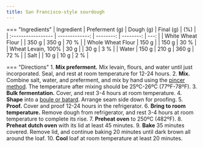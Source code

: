 ```yaml
---
title: San Francisco-style sourdough
---
```

=== "Ingredients"
    | Ingredient         | Preferment (g) | Dough (g) | Final (g) |  (%) |
    | :----------------- | -------------: | --------: | --------: | ---: |
    | White Wheat Flour  |                |     350 g |     350 g | 70 % |
    | Whole Wheat Flour  |          150 g |           |     150 g | 30 % |
    | Wheat Levain, 100% |           30 g |           |      30 g |  3 % |
    | Water              |          150 g |     210 g |     360 g | 72 % |
    | Salt               |                |      10 g |      10 g |  2 % |

=== "Directions"
    1. **Mix preferment.** Mix levain, flours, and water until just incorporated. Seal, and rest at room temperature for 12-24 hours.
    2. **Mix.** Combine salt, water, and preferment, and mix by hand using the [pincer method](https://www.youtube.com/watch?v=HoY7CPw0E1s). The temperature after mixing should be 25ºC-26ºC (77ºF-78ºF).
    3. **Bulk fermentation.** Cover, and rest 3-4 hours at room temperature.
    4. **Shape** into a [boule or batard](https://www.thefreshloaf.com/handbook/shaping). Arrange seam side down for proofing.
    5. **Proof.** Cover and proof 12-24 hours in the refrigerator.
    6. **Bring to room temperature.** Remove dough from refrigerator, and rest 3-4 hours at room temperature to complete its rise.
    7. **Preheat oven** to 250ºC (482ºF).
    8. **Preheat dutch oven** with its lid at least 45 minutes.
    9. **Bake** 35 minutes covered. Remove lid, and continue baking 20 minutes until dark brown all around the loaf.
    10. **Cool** loaf at room temperature at least 20 minutes.

[^1]:
    Mann, Floyd, Jeff Miller, David Snyder, and Eric Hanner.
    ["San Francisco Style Sourdough."](https://www.thefreshloaf.com/handbook/san-francisco-style-sourdough) _The Fresh Loaf._ 7 February 2009.
